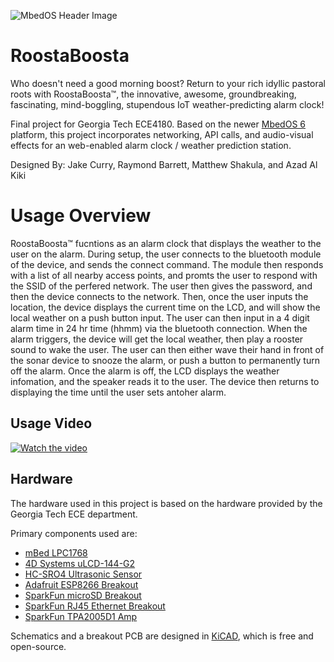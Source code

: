 ![MbedOS Header Image](https://raw.githubusercontent.com/ARMmbed/mbed-os/master/logo.png)

# RoostaBoosta

Who doesn't need a good morning boost?
Return to your rich idyllic pastoral roots with RoostaBoosta™, the innovative, awesome, groundbreaking, fascinating, mind-boggling, stupendous IoT weather-predicting alarm clock!

Final project for Georgia Tech ECE4180.
Based on the newer [MbedOS 6](https://os.mbed.com/docs/mbed-os/v6.16/introduction/index.html) platform, this project incorporates networking, API calls, and audio-visual effects for an web-enabled alarm clock / weather prediction station.

Designed By:
Jake Curry,
Raymond Barrett,
Matthew Shakula, and
Azad Al Kiki

# Usage Overview
RoostaBoosta™ fucntions as an alarm clock that displays the weather to the user on the alarm. During setup, the user connects to the bluetooth module of the device, and sends the connect command. The module then responds with a list of all nearby access points, and promts the user to respond with the SSID of the perfered network. The user then gives the password, and then the device connects to the network. Then, once the user inputs the location, the device displays the current time on the LCD, and will show the local weather on a push button input. The user can then input in a 4 digit alarm time in 24 hr time (hhmm) via the bluetooth connection. When the alarm triggers, the device will get the local weather, then play a rooster sound to wake the user. The user can then either wave their hand in front of the sonar device to snooze the alarm, or push a button to permanently turn off the alarm. Once the alarm is off, the LCD displays the weather infomation, and the speaker reads it to the user. The device then returns to displaying the time until the user sets antoher alarm.

## Usage Video

[![Watch the video](https://img.youtube.com/vi/PKmjmyOEXVI/maxresdefault.jpg)](https://youtu.be/PKmjmyOEXVI)

## Hardware

The hardware used in this project is based on the hardware provided by the Georgia Tech ECE department.

Primary components used are:

- [mBed LPC1768](https://os.mbed.com/platforms/mbed-LPC1768/)
- [4D Systems uLCD-144-G2](https://www.sparkfun.com/products/11377)
- [HC-SRO4 Ultrasonic Sensor](https://www.sparkfun.com/products/15569)
- [Adafruit ESP8266 Breakout](https://www.adafruit.com/product/2471)
- [SparkFun microSD Breakout](https://www.sparkfun.com/products/544)
- [SparkFun RJ45 Ethernet Breakout](https://www.sparkfun.com/products/13021)
- [SparkFun TPA2005D1 Amp](https://www.sparkfun.com/products/11044)

Schematics and a breakout PCB are designed in [KiCAD](https://www.kicad.org/), which is free and open-source.
